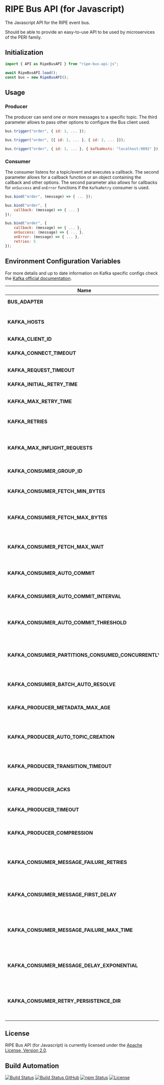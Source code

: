 # RIPE Bus API (for Javascript)

The Javascript API for the RIPE event bus.

Should be able to provide an easy-to-use API to be used by microservices of the PERI family.

## Initialization

```javascript
import { API as RipeBusAPI } from "ripe-bus-api-js";

await RipeBusAPI.load();
const bus = new RipeBusAPI();
```

## Usage

### Producer

The producer can send one or more messages to a specific topic. The third parameter allows to pass other options to configure the Bus client used.

```javascript
bus.trigger("order", { id: 1, ... });

bus.trigger("order", [{ id: 1, ... }, { id: 2, ... }]);

bus.trigger("order", { id: 1, ... }, { kafkaHosts: "localhost:9091" });
```

### Consumer

The consumer listens for a topic/event and executes a callback. The second parameter allows for a callback function or an object containing the callback and other options. The second parameter also allows for callbacks for `onSuccess` and `onError` functions if the `KafkaRetry` consumer is used.

```javascript
bus.bind("order", (message) => { ... });

bus.bind("order", {
    callback: (message) => { ... }
});

bus.bind("order", {
    callback: (message) => { ... },
    onSuccess: (message) => { ... },
    onError: (message) => { ... },
    retries: 5
});
```

## Environment Configuration Variables

For more details and up to date information on Kafka specific configs check the [Kafka official documentation](https://kafka.apache.org/documentation/#configuration).

| Name     | Type   | Mandatory | Default | Description |
| -------- | ------ | ------- | ------- |----------- |
| **BUS_ADAPTER** | `str`  | false | `kafkaRetry`    | RIPE Bus adapter |
| **KAFKA_HOSTS** | `str`  | false | `localhost:9092`    | Kafka nodes available, separated by a `,` (comma).  |
| **KAFKA_CLIENT_ID** | `str`  | false | `ripe-kafka`    | Kafka client ID  |
| **KAFKA_CONNECT_TIMEOUT** | `int`  | false | `10000`    | Kafka timeout for connections  |
| **KAFKA_REQUEST_TIMEOUT** | `int`  | false | `30000`    | Kafka timeout for requests  |
| **KAFKA_INITIAL_RETRY_TIME** | `int`  | false | `300`    | Kafka retry time  |
| **KAFKA_MAX_RETRY_TIME** | `int`  | false | `30000`    | Kafka max number of retries  |
| **KAFKA_RETRIES** | `int`  | false | `5`    | Kafka max number of retries  |
| **KAFKA_MAX_INFLIGHT_REQUESTS** | `int`  | false | `null`    | Max number of requests flowing through the cluster  |
| **KAFKA_CONSUMER_GROUP_ID** | `str`  | false | `ripe-kafka-consumer`  | Kafka consumer ID  |
| **KAFKA_CONSUMER_FETCH_MIN_BYTES** | `int`  | false | `1`  | Kafka consumer minimum bytes to fetch  |
| **KAFKA_CONSUMER_FETCH_MAX_BYTES** | `int`  | false | `1024 * 1024`  | Kafka consumer maximum bytes to fetch  |
| **KAFKA_CONSUMER_FETCH_MAX_WAIT** | `int`  | false | `100`  | Kafka consumer maximum waiting time to fetch  |
| **KAFKA_CONSUMER_AUTO_COMMIT** | `bool`  | false | `true`  | Kafka consumer auto commit  |
| **KAFKA_CONSUMER_AUTO_COMMIT_INTERVAL** | `int`  | false | `5000`  | Kafka consumer auto commit time interval  |
| **KAFKA_CONSUMER_AUTO_COMMIT_THRESHOLD** | `int`  | false | `1`  | Kafka consumer auto commit threshold|
| **KAFKA_CONSUMER_PARTITIONS_CONSUMED_CONCURRENTLY** | `int`  | false | `1`  | Kafka consumer maximum partitions to consume simultanesouly |
| **KAFKA_CONSUMER_BATCH_AUTO_RESOLVE** | `bool`  | false | `true`  | Kafka consumer auto resolve batch |
| **KAFKA_PRODUCER_METADATA_MAX_AGE** | `int`  | false | `300000`  | Kafka producer maximum age for metadata |
| **KAFKA_PRODUCER_AUTO_TOPIC_CREATION** | `bool`  | false | `true`  | Wether the Kafka producer can create topics or not |
| **KAFKA_PRODUCER_TRANSITION_TIMEOUT** | `int`  | false | `60000`  | Kafka producer transition timeout |
| **KAFKA_PRODUCER_ACKS** | `int`  | false | `0`  | Kafka producer ACKs |
| **KAFKA_PRODUCER_TIMEOUT** | `int`  | false | `30000`  | Kafka producer timeout |
| **KAFKA_PRODUCER_COMPRESSION** | `str`  | false | `null`  | Kafka producer compression used |
| **KAFKA_CONSUMER_MESSAGE_FAILURE_RETRIES** | `int`  | false | `5`  | Kafka consumer number of retries for messages |
| **KAFKA_CONSUMER_MESSAGE_FIRST_DELAY** | `int`  | false | `50`  | Kafka consumer delay before consuming first message |
| **KAFKA_CONSUMER_MESSAGE_FAILURE_MAX_TIME** | `int`  | false | `null`  | Kafka consumer maximum wait time before message failure |
| **KAFKA_CONSUMER_MESSAGE_DELAY_EXPONENTIAL** | `int`  | false | `2`  | Kafka consumer message delay exponential factor |
| **KAFKA_CONSUMER_RETRY_PERSISTENCE_DIR** | `str`  | false | `data`  | Kafka consumer persistent directory for message retries |

## License

RIPE Bus API (for Javascript) is currently licensed under the [Apache License, Version 2.0](http://www.apache.org/licenses/).

## Build Automation

[![Build Status](https://travis-ci.com/ripe-tech/ripe-bus-api-js.svg?branch=master)](https://travis-ci.com/ripe-tech/ripe-bus-api-js)
[![Build Status GitHub](https://github.com/ripe-tech/ripe-bus-api-js/workflows/Main%20Workflow/badge.svg)](https://github.com/ripe-tech/ripe-bus-api-js/actions)
[![npm Status](https://img.shields.io/npm/v/ripe-bus-api.svg)](https://www.npmjs.com/package/ripe-bus-api)
[![License](https://img.shields.io/badge/license-Apache%202.0-blue.svg)](https://www.apache.org/licenses/)
